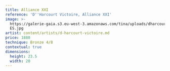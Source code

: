 ```yaml
---
title: Alliance XXI
reference: 'D''Harcourt Victoire, Alliance XXI'
image: >-
  https://galerie-gaia.s3.eu-west-3.amazonaws.com/tina/uploads/dharcourt-victoire/galerie-gaiad'harcourt-victoire-alliance21
  ES.jpg
artist: content/artists/d-harcourt-victoire.md
price: 1880
technique: Bronze 4/8
contextual: true
dimensions:
  height: 23.5
  width: 20
---
```


